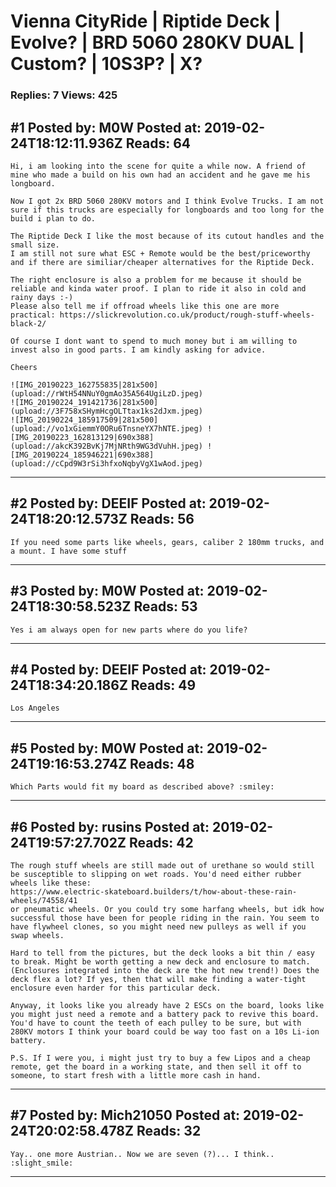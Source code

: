 # Vienna CityRide &#124; Riptide Deck &#124; Evolve? &#124; BRD 5060 280KV DUAL &#124; Custom? &#124; 10S3P? &#124; X?

### Replies: 7 Views: 425

## \#1 Posted by: M0W Posted at: 2019-02-24T18:12:11.936Z Reads: 64

```
Hi, i am looking into the scene for quite a while now. A friend of mine who made a build on his own had an accident and he gave me his longboard.

Now I got 2x BRD 5060 280KV motors and I think Evolve Trucks. I am not sure if this trucks are especially for longboards and too long for the build i plan to do.

The Riptide Deck I like the most because of its cutout handles and the small size.
I am still not sure what ESC + Remote would be the best/priceworthy and if there are similiar/cheaper alternatives for the Riptide Deck.

The right enclosure is also a problem for me because it should be reliable and kinda water proof. I plan to ride it also in cold and rainy days :-)
Please also tell me if offroad wheels like this one are more practical: https://slickrevolution.co.uk/product/rough-stuff-wheels-black-2/

Of course I dont want to spend to much money but i am willing to invest also in good parts. I am kindly asking for advice. 

Cheers

![IMG_20190223_162755835|281x500](upload://rWtH54NNuY0gmAo35A564UgiLzD.jpeg) 
![IMG_20190224_191421736|281x500](upload://3F758xSHymHcgOLTtax1ks2dJxm.jpeg)
![IMG_20190224_185917509|281x500](upload://vo1xGiemmY0ORu6TnsneYX7hNTE.jpeg) ![IMG_20190223_162813129|690x388](upload://akcK392BvKj7MjNRth9WG3dVuhH.jpeg) ![IMG_20190224_185946221|690x388](upload://cCpd9W3rSi3hfxoNqbyVgX1wAod.jpeg)
```

---
## \#2 Posted by: DEEIF Posted at: 2019-02-24T18:20:12.573Z Reads: 56

```
If you need some parts like wheels, gears, caliber 2 180mm trucks, and a mount. I have some stuff
```

---
## \#3 Posted by: M0W Posted at: 2019-02-24T18:30:58.523Z Reads: 53

```
Yes i am always open for new parts where do you life?
```

---
## \#4 Posted by: DEEIF Posted at: 2019-02-24T18:34:20.186Z Reads: 49

```
Los Angeles
```

---
## \#5 Posted by: M0W Posted at: 2019-02-24T19:16:53.274Z Reads: 48

```
Which Parts would fit my board as described above? :smiley:
```

---
## \#6 Posted by: rusins Posted at: 2019-02-24T19:57:27.702Z Reads: 42

```
The rough stuff wheels are still made out of urethane so would still be susceptible to slipping on wet roads. You'd need either rubber wheels like these:
https://www.electric-skateboard.builders/t/how-about-these-rain-wheels/74558/41
or pneumatic wheels. Or you could try some harfang wheels, but idk how successful those have been for people riding in the rain. You seem to have flywheel clones, so you might need new pulleys as well if you swap wheels.

Hard to tell from the pictures, but the deck looks a bit thin / easy to break. Might be worth getting a new deck and enclosure to match. (Enclosures integrated into the deck are the hot new trend!) Does the deck flex a lot? If yes, then that will make finding a water-tight enclosure even harder for this particular deck.

Anyway, it looks like you already have 2 ESCs on the board, looks like you might just need a remote and a battery pack to revive this board. You'd have to count the teeth of each pulley to be sure, but with 280KV motors I think your board could be way too fast on a 10s Li-ion battery.

P.S. If I were you, i might just try to buy a few Lipos and a cheap remote, get the board in a working state, and then sell it off to someone, to start fresh with a little more cash in hand.
```

---
## \#7 Posted by: Mich21050 Posted at: 2019-02-24T20:02:58.478Z Reads: 32

```
Yay.. one more Austrian.. Now we are seven (?)... I think.. :slight_smile:
```

---
